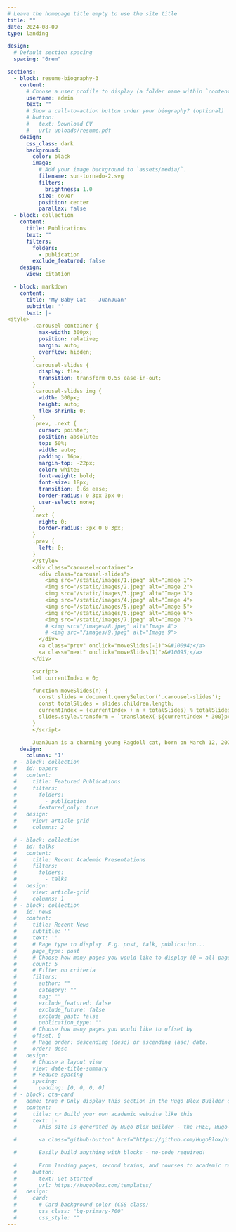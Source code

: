 ```yaml
---
# Leave the homepage title empty to use the site title
title: ""
date: 2024-08-09
type: landing

design:
  # Default section spacing
  spacing: "6rem"

sections:
  - block: resume-biography-3
    content:
      # Choose a user profile to display (a folder name within `content/authors/`)
      username: admin
      text: ""
      # Show a call-to-action button under your biography? (optional)
      # button:
      #   text: Download CV
      #   url: uploads/resume.pdf
    design:
      css_class: dark
      background:
        color: black
        image:
          # Add your image background to `assets/media/`.
          filename: sun-tornado-2.svg
          filters:
            brightness: 1.0
          size: cover
          position: center
          parallax: false
  - block: collection
    content:
      title: Publications
      text: ""
      filters:
        folders:
          - publication
        exclude_featured: false
    design:
      view: citation

  - block: markdown
    content:
      title: 'My Baby Cat -- JuanJuan'
      subtitle: ''
      text: |-
<style>
        .carousel-container {
          max-width: 300px;
          position: relative;
          margin: auto;
          overflow: hidden;
        }
        .carousel-slides {
          display: flex;
          transition: transform 0.5s ease-in-out;
        }
        .carousel-slides img {
          width: 300px;
          height: auto;
          flex-shrink: 0;
        }
        .prev, .next {
          cursor: pointer;
          position: absolute;
          top: 50%;
          width: auto;
          padding: 16px;
          margin-top: -22px;
          color: white;
          font-weight: bold;
          font-size: 18px;
          transition: 0.6s ease;
          border-radius: 0 3px 3px 0;
          user-select: none;
        }
        .next {
          right: 0;
          border-radius: 3px 0 0 3px;
        }
        .prev {
          left: 0;
        }
        </style>
        <div class="carousel-container">
          <div class="carousel-slides">
            <img src="/static/images/1.jpeg" alt="Image 1">
            <img src="/static/images/2.jpeg" alt="Image 2">
            <img src="/static/images/3.jpeg" alt="Image 3">
            <img src="/static/images/4.jpeg" alt="Image 4">
            <img src="/static/images/5.jpeg" alt="Image 5">
            <img src="/static/images/6.jpeg" alt="Image 6">
            <img src="/static/images/7.jpeg" alt="Image 7">
            # <img src="/images/8.jpeg" alt="Image 8">
            # <img src="/images/9.jpeg" alt="Image 9">
          </div>
          <a class="prev" onclick="moveSlides(-1)">&#10094;</a>
          <a class="next" onclick="moveSlides(1)">&#10095;</a>
        </div>

        <script>
        let currentIndex = 0;

        function moveSlides(n) {
          const slides = document.querySelector('.carousel-slides');
          const totalSlides = slides.children.length;
          currentIndex = (currentIndex + n + totalSlides) % totalSlides;
          slides.style.transform = `translateX(-${currentIndex * 300}px)`;
        }
        </script>

        JuanJuan is a charming young Ragdoll cat, born on March 12, 2023. He’s an exceptionally well-behaved and gentle boy, who loves nothing more than rubbing against people and indulging in a soothing massage. JuanJuan has a playful spirit, especially when it comes to interacting with birds, which he finds endlessly entertaining. He also enjoys basking in the sun, soaking up its warmth with contentment. He loves staying by my side while I work, making him the perfect, affectionate companion. 
    design:
      columns: '1'
  # - block: collection
  #   id: papers
  #   content:
  #     title: Featured Publications
  #     filters:
  #       folders:
  #         - publication
  #       featured_only: true
  #   design:
  #     view: article-grid
  #     columns: 2

  # - block: collection
  #   id: talks
  #   content:
  #     title: Recent Academic Presentations
  #     filters:
  #       folders:
  #         - talks
  #   design:
  #     view: article-grid
  #     columns: 1
  # - block: collection
  #   id: news
  #   content:
  #     title: Recent News
  #     subtitle: ''
  #     text: ''
  #     # Page type to display. E.g. post, talk, publication...
  #     page_type: post
  #     # Choose how many pages you would like to display (0 = all pages)
  #     count: 5
  #     # Filter on criteria
  #     filters:
  #       author: ""
  #       category: ""
  #       tag: ""
  #       exclude_featured: false
  #       exclude_future: false
  #       exclude_past: false
  #       publication_type: ""
  #     # Choose how many pages you would like to offset by
  #     offset: 0
  #     # Page order: descending (desc) or ascending (asc) date.
  #     order: desc
  #   design:
  #     # Choose a layout view
  #     view: date-title-summary
  #     # Reduce spacing
  #     spacing:
  #       padding: [0, 0, 0, 0]
  # - block: cta-card
  #   demo: true # Only display this section in the Hugo Blox Builder demo site
  #   content:
  #     title: 👉 Build your own academic website like this
  #     text: |-
  #       This site is generated by Hugo Blox Builder - the FREE, Hugo-based open source website builder trusted by 250,000+ academics like you.

  #       <a class="github-button" href="https://github.com/HugoBlox/hugo-blox-builder" data-color-scheme="no-preference: light; light: light; dark: dark;" data-icon="octicon-star" data-size="large" data-show-count="true" aria-label="Star HugoBlox/hugo-blox-builder on GitHub">Star</a>

  #       Easily build anything with blocks - no-code required!
        
  #       From landing pages, second brains, and courses to academic resumés, conferences, and tech blogs.
  #     button:
  #       text: Get Started
  #       url: https://hugoblox.com/templates/
  #   design:
  #     card:
  #       # Card background color (CSS class)
  #       css_class: "bg-primary-700"
  #       css_style: ""
---
```

